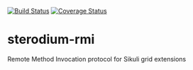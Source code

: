 [![Build Status](https://travis-ci.org/sterodium/sterodium-rmi.svg)](https://travis-ci.org/sterodium/sterodium-rmi)
[![Coverage Status](https://coveralls.io/repos/sterodium/sterodium-rmi/badge.svg?branch=master&service=github)](https://coveralls.io/github/sterodium/sterodium-rmi?branch=master)

# sterodium-rmi
Remote Method Invocation protocol for Sikuli grid extensions
